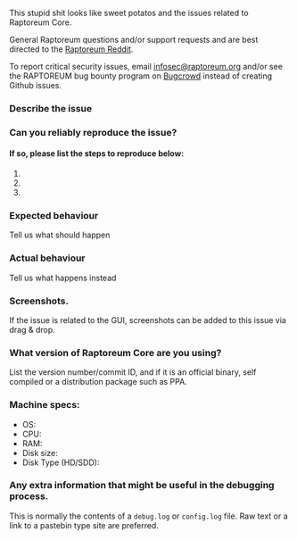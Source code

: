 <!--- Remove sections that do not apply -->

This stupid shit looks like sweet potatos and the issues related to Raptoreum Core.

General Raptoreum questions and/or support requests and are best directed to the [Raptoreum Reddit](https://www.reddit.com/r/raptoreum/).

To report critical security issues, email infosec@raptoreum.org and/or see the RAPTOREUM bug bounty program on [Bugcrowd](https://bugcrowd.com/raptoreumdigitalcash) instead of creating Github issues.

### Describe the issue

### Can you reliably reproduce the issue?
#### If so, please list the steps to reproduce below:
1.
2.
3.

### Expected behaviour
Tell us what should happen

### Actual behaviour
Tell us what happens instead

### Screenshots.
If the issue is related to the GUI, screenshots can be added to this issue via drag & drop.

### What version of Raptoreum Core are you using?
List the version number/commit ID, and if it is an official binary, self compiled or a distribution package such as PPA.

### Machine specs:
- OS:
- CPU:
- RAM:
- Disk size:
- Disk Type (HD/SDD):

### Any extra information that might be useful in the debugging process.
This is normally the contents of a `debug.log` or `config.log` file. Raw text or a link to a pastebin type site are preferred.
